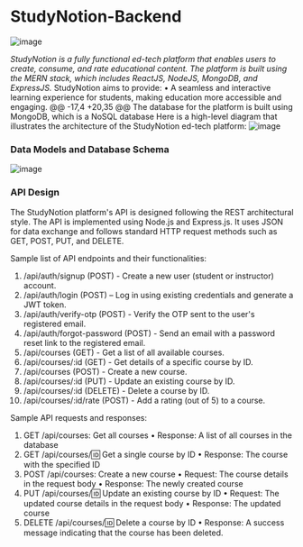 # StudyNotion-Backend

![image](https://github.com/anshaneja5/StudyNotion-Frontend/assets/128882734/d664c685-4f28-424f-9df7-e3ce8bba60b3)


_StudyNotion is a fully functional ed-tech platform that enables users to create, consume, and rate educational content. The platform is built using the MERN stack, which includes ReactJS, NodeJS, MongoDB, and ExpressJS._
StudyNotion aims to provide:
•	A seamless and interactive learning experience for students, making education more accessible and engaging.
@@ -17,4 +20,35 @@ The database for the platform is built using MongoDB, which is a NoSQL database
Here is a high-level diagram that illustrates the architecture of the StudyNotion ed-tech platform:
![image](https://github.com/anshaneja5/StudyNotion-Backend/assets/128882734/d25a9594-f154-417c-959d-6de2efdc65ca)

### Data Models and Database Schema
![image](https://github.com/anshaneja5/StudyNotion-Frontend/assets/128882734/061561f7-5bf8-4b71-97a2-bc9a0b6dcbaf)

### API Design ###
The StudyNotion platform's API is designed following the REST architectural style. The API is implemented using Node.js and Express.js. It uses JSON for data exchange and follows standard HTTP request methods such as GET, POST, PUT, and DELETE.

Sample list of API endpoints and their functionalities:
1.	/api/auth/signup (POST) - Create a new user (student or instructor) account.
2.	/api/auth/login (POST) – Log in using existing credentials and generate a JWT token.
3.	/api/auth/verify-otp (POST) - Verify the OTP sent to the user's registered email.
4.	/api/auth/forgot-password (POST) - Send an email with a password reset link to the registered email.
5.	/api/courses (GET) - Get a list of all available courses.
6.	/api/courses/:id (GET) - Get details of a specific course by ID.
7.	/api/courses (POST) - Create a new course.
8.	/api/courses/:id (PUT) - Update an existing course by ID.
9.	/api/courses/:id (DELETE) - Delete a course by ID.
10.	/api/courses/:id/rate (POST) - Add a rating (out of 5) to a course.

Sample API requests and responses:
1.	GET /api/courses: Get all courses
•	Response: A list of all courses in the database
2.	GET /api/courses/:id: Get a single course by ID
•	Response: The course with the specified ID
3.	POST /api/courses: Create a new course
•	Request: The course details in the request body
•	Response: The newly created course
4.	PUT /api/courses/:id: Update an existing course by ID
•	Request: The updated course details in the request body
•	Response: The updated course
5.	DELETE /api/courses/:id: Delete a course by ID
•	Response: A success message indicating that the course has been deleted.
